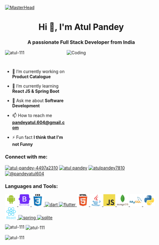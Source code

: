 [![MasterHead](https://www.menosfios.com/wp-content/uploads/2016/04/software-development-banner.jpg)](https://Atul-111.io)
<h1 align="center">Hi 👋, I'm Atul Pandey</h1>
<h3 align="center">A passionate Full Stack Developer from India</h3>
<img align="right" alt="Coding" width="300" height="300" src="https://png.pngtree.com/png-clipart/20230916/original/pngtree-cartoon-man-working-together-in-a-chair-and-the-computer-clipart-png-image_12253738.png">

<p align="left"> <img src="https://komarev.com/ghpvc/?username=atul-111&label=Profile%20views&color=0e75b6&style=flat" alt="atul-111" /> </p>

<p align="left"> <a href="https://twitter.com/" target="blank"><img src="https://img.shields.io/twitter/follow/?logo=twitter&style=for-the-badge" alt="" /></a> </p>

- 🔭 I’m currently working on **Product Catalogue**

- 🌱 I’m currently learning **React JS & Spring Boot**

- 💬 Ask me about **Software Development**

- 📫 How to reach me **pandeyatul.604@gmail.com**

- ⚡ Fun fact **I think that I'm not Funny**

<h3 align="left">Connect with me:</h3>
<p align="left">
<a href="https://linkedin.com/in/atul-pandey-4497a2310" target="blank"><img align="center" src="https://raw.githubusercontent.com/rahuldkjain/github-profile-readme-generator/master/src/images/icons/Social/linked-in-alt.svg" alt="atul-pandey-4497a2310" height="30" width="40" /></a>
<a href="https://fb.com/atul pandey" target="blank"><img align="center" src="https://raw.githubusercontent.com/rahuldkjain/github-profile-readme-generator/master/src/images/icons/Social/facebook.svg" alt="atul pandey" height="30" width="40" /></a>
<a href="https://instagram.com/atulpandey7810" target="blank"><img align="center" src="https://raw.githubusercontent.com/rahuldkjain/github-profile-readme-generator/master/src/images/icons/Social/instagram.svg" alt="atulpandey7810" height="30" width="40" /></a>
<a href="https://www.hackerrank.com/@pandeyatul604" target="blank"><img align="center" src="https://raw.githubusercontent.com/rahuldkjain/github-profile-readme-generator/master/src/images/icons/Social/hackerrank.svg" alt="@pandeyatul604" height="30" width="40" /></a>
</p>

<h3 align="left">Languages and Tools:</h3>
<p align="left"> <a href="https://developer.android.com" target="_blank" rel="noreferrer"> <img src="https://raw.githubusercontent.com/devicons/devicon/master/icons/android/android-original-wordmark.svg" alt="android" width="40" height="40"/> </a> <a href="https://getbootstrap.com" target="_blank" rel="noreferrer"> <img src="https://raw.githubusercontent.com/devicons/devicon/master/icons/bootstrap/bootstrap-plain-wordmark.svg" alt="bootstrap" width="40" height="40"/> </a> <a href="https://www.w3schools.com/css/" target="_blank" rel="noreferrer"> <img src="https://raw.githubusercontent.com/devicons/devicon/master/icons/css3/css3-original-wordmark.svg" alt="css3" width="40" height="40"/> </a> <a href="https://dart.dev" target="_blank" rel="noreferrer"> <img src="https://www.vectorlogo.zone/logos/dartlang/dartlang-icon.svg" alt="dart" width="40" height="40"/> </a> <a href="https://flutter.dev" target="_blank" rel="noreferrer"> <img src="https://www.vectorlogo.zone/logos/flutterio/flutterio-icon.svg" alt="flutter" width="40" height="40"/> </a> <a href="https://www.w3.org/html/" target="_blank" rel="noreferrer"> <img src="https://raw.githubusercontent.com/devicons/devicon/master/icons/html5/html5-original-wordmark.svg" alt="html5" width="40" height="40"/> </a> <a href="https://www.java.com" target="_blank" rel="noreferrer"> <img src="https://raw.githubusercontent.com/devicons/devicon/master/icons/java/java-original.svg" alt="java" width="40" height="40"/> </a> <a href="https://developer.mozilla.org/en-US/docs/Web/JavaScript" target="_blank" rel="noreferrer"> <img src="https://raw.githubusercontent.com/devicons/devicon/master/icons/javascript/javascript-original.svg" alt="javascript" width="40" height="40"/> </a> <a href="https://www.mongodb.com/" target="_blank" rel="noreferrer"> <img src="https://raw.githubusercontent.com/devicons/devicon/master/icons/mongodb/mongodb-original-wordmark.svg" alt="mongodb" width="40" height="40"/> </a> <a href="https://www.mysql.com/" target="_blank" rel="noreferrer"> <img src="https://raw.githubusercontent.com/devicons/devicon/master/icons/mysql/mysql-original-wordmark.svg" alt="mysql" width="40" height="40"/> </a> <a href="https://www.python.org" target="_blank" rel="noreferrer"> <img src="https://raw.githubusercontent.com/devicons/devicon/master/icons/python/python-original.svg" alt="python" width="40" height="40"/> </a> <a href="https://reactjs.org/" target="_blank" rel="noreferrer"> <img src="https://raw.githubusercontent.com/devicons/devicon/master/icons/react/react-original-wordmark.svg" alt="react" width="40" height="40"/> </a> <a href="https://spring.io/" target="_blank" rel="noreferrer"> <img src="https://www.vectorlogo.zone/logos/springio/springio-icon.svg" alt="spring" width="40" height="40"/> </a> <a href="https://www.sqlite.org/" target="_blank" rel="noreferrer"> <img src="https://www.vectorlogo.zone/logos/sqlite/sqlite-icon.svg" alt="sqlite" width="40" height="40"/> </a> </p>

<p><img align="left" src="https://github-readme-stats.vercel.app/api/top-langs?username=atul-111&show_icons=true&locale=en&layout=compact" alt="atul-111" /></p>

<p>&nbsp;<img align="center" src="https://github-readme-stats.vercel.app/api?username=atul-111&show_icons=true&locale=en" alt="atul-111" /></p>

<p><img align="center" src="https://github-readme-streak-stats.herokuapp.com/?user=atul-111&" alt="atul-111" /></p>
